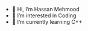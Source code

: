 - 👋 Hi, I’m Hassan Mehmood
- 👀 I’m interested in Coding
- 🌱 I’m currently learning C++

<!---
HassanMehmood9/HassanMehmood9 is a ✨ special ✨ repository because its `README.md` (this file) appears on your GitHub profile.
You can click the Preview link to take a look at your changes.
--->
